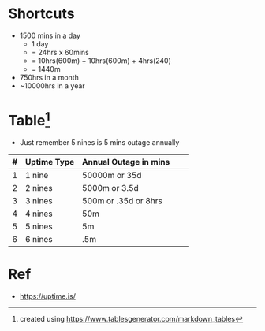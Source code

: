 # Shortcuts
- 1500 mins in a day
  -  1 day
  -  = 24hrs x 60mins
  -  = 10hrs(600m) + 10hrs(600m) + 4hrs(240)
  -  = 1440m  
- 750hrs in a month
- ~10000hrs in a year

# Table[^1]
- Just remember 5 nines is 5 mins outage annually

  
| # | Uptime Type | Annual Outage in mins|   |   |
|---|-------------|----------------------|---|---|
| 1 | 1 nine      | 50000m or 35d        |   |   |
| 2 | 2 nines     | 5000m or 3.5d        |   |   |
| 3 | 3 nines     | 500m or .35d or 8hrs |   |   |
| 4 | 4 nines     | 50m                  |   |   |
| 5 | 5 nines     | 5m                   |   |   |
| 6 | 6 nines     | .5m                  |   |   |

# Ref
- https://uptime.is/

[^1]: created using https://www.tablesgenerator.com/markdown_tables
